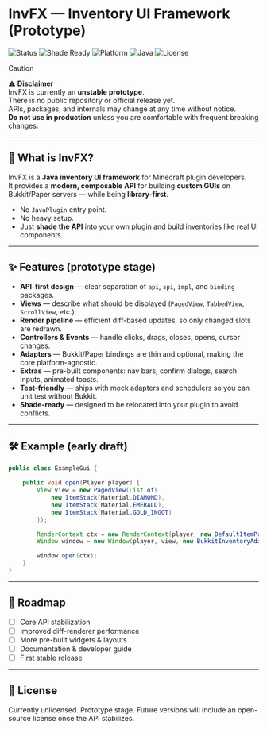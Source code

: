 # InvFX — Inventory UI Framework (Prototype)

![Status](https://img.shields.io/badge/status-prototype-red?style=for-the-badge)
![Shade Ready](https://img.shields.io/badge/shade-ready-blueviolet?style=for-the-badge)
![Platform](https://img.shields.io/badge/platform-bukkit%20%7C%20paper-green?style=for-the-badge)
![Java](https://img.shields.io/badge/java-21+-orange?style=for-the-badge)
![License](https://img.shields.io/badge/license-TBD-lightgrey?style=for-the-badge)

> [!CAUTION]
> ⚠ **Disclaimer**  
> InvFX is currently an **unstable prototype**.  
> There is no public repository or official release yet.  
> APIs, packages, and internals may change at any time without notice.  
> **Do not use in production** unless you are comfortable with frequent breaking changes.

---

## 🚀 What is InvFX?

InvFX is a **Java inventory UI framework** for Minecraft plugin developers.  
It provides a **modern, composable API** for building **custom GUIs** on Bukkit/Paper servers — while being **library-first**.  

- No `JavaPlugin` entry point.  
- No heavy setup.  
- Just **shade the API** into your own plugin and build inventories like real UI components.

---

## ✨ Features (prototype stage)

- **API-first design** — clear separation of `api`, `spi`, `impl`, and `binding` packages.  
- **Views** — describe what should be displayed (`PagedView`, `TabbedView`, `ScrollView`, etc.).  
- **Render pipeline** — efficient diff-based updates, so only changed slots are redrawn.  
- **Controllers & Events** — handle clicks, drags, closes, opens, cursor changes.  
- **Adapters** — Bukkit/Paper bindings are thin and optional, making the core platform-agnostic.  
- **Extras** — pre-built components: nav bars, confirm dialogs, search inputs, animated toasts.  
- **Test-friendly** — ships with mock adapters and schedulers so you can unit test without Bukkit.  
- **Shade-ready** — designed to be relocated into your plugin to avoid conflicts.

---

## 🛠 Example (early draft)

```java
public class ExampleGui {

    public void open(Player player) {
        View view = new PagedView(List.of(
            new ItemStack(Material.DIAMOND),
            new ItemStack(Material.EMERALD),
            new ItemStack(Material.GOLD_INGOT)
        ));

        RenderContext ctx = new RenderContext(player, new DefaultItemProvider());
        Window window = new Window(player, view, new BukkitInventoryAdapter());

        window.open(ctx);
    }
}
```

---

## 🧭 Roadmap
- [ ] Core API stabilization
- [ ] Improved diff-renderer performance
- [ ] More pre-built widgets & layouts
- [ ] Documentation & developer guide
- [ ] First stable release 

--- 

## 📜 License

Currently unlicensed. Prototype stage.
Future versions will include an open-source license once the API stabilizes.

